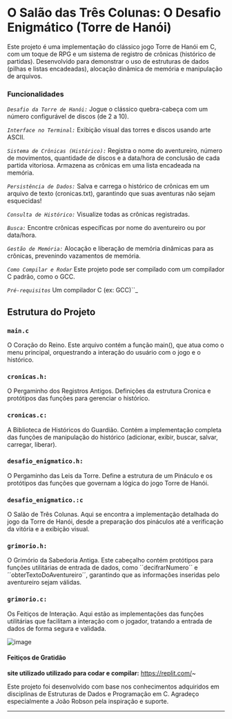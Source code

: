 # **O Salão das Três Colunas: O Desafio Enigmático (Torre de Hanói)** #

Este projeto é uma implementação do clássico jogo Torre de Hanói em C, com um toque de RPG e um sistema de registro de crônicas (histórico de partidas). 
Desenvolvido para demonstrar o uso de estruturas de dados (pilhas e listas encadeadas), alocação dinâmica de memória e manipulação de arquivos.

### Funcionalidades ###

_``Desafio da Torre de Hanói:``_ Jogue o clássico quebra-cabeça com um número configurável de discos (de 2 a 10).

_``Interface no Terminal:``_ Exibição visual das torres e discos usando arte ASCII. 

_``Sistema de Crônicas (Histórico):``_ Registra o nome do aventureiro, número de movimentos, quantidade de discos e a data/hora de conclusão de cada partida vitoriosa.
Armazena as crônicas em uma lista encadeada na memória.

_``Persistência de Dados:``_ Salva e carrega o histórico de crônicas em um arquivo de texto (cronicas.txt), garantindo que suas aventuras não sejam esquecidas!

_``Consulta de Histórico:``_ Visualize todas as crônicas registradas.

_``Busca:``_ Encontre crônicas específicas por nome do aventureiro ou por data/hora.

_``Gestão de Memória:``_ Alocação e liberação de memória dinâmicas para as crônicas, prevenindo vazamentos de memória.

_``Como Compilar e Rodar``_ Este projeto pode ser compilado com um compilador C padrão, como o GCC.

_``Pré-requisitos``_ Um compilador C (ex: GCC)``_

## Estrutura do Projeto ##

### **``main.c``** ###

O Coração do Reino. Este arquivo contém a função main(), que atua como o menu principal, orquestrando a interação do usuário com o jogo e o histórico.

### **``cronicas.h:``** ###

O Pergaminho dos Registros Antigos. Definições da estrutura Cronica e protótipos das funções para gerenciar o histórico.

### **``cronicas.c:``** ###
 
A Biblioteca de Históricos do Guardião. Contém a implementação completa das funções de manipulação do histórico (adicionar, exibir, buscar, salvar, carregar, liberar).

### **``desafio_enigmatico.h:``** ###

O Pergaminho das Leis da Torre. Define a estrutura de um Pináculo e os protótipos das funções que governam a lógica do jogo Torre de Hanói.

### **``desafio_enigmatico.:c``** ###

O Salão de Três Colunas. Aqui se encontra a implementação detalhada do jogo da Torre de Hanói, desde a preparação dos pináculos até a verificação da vitória e a exibição visual.

### **``grimorio.h:``** ###

O Grimório da Sabedoria Antiga. Este cabeçalho contém protótipos para funções utilitárias de entrada de dados, como ´´decifrarNumero´´ e ´´obterTextoDoAventureiro´´, garantindo que as informações inseridas pelo aventureiro sejam válidas.

### **``grimorio.c:``** ###

Os Feitiços de Interação. Aqui estão as implementações das funções utilitárias que facilitam a interação com o jogador, tratando a entrada de dados de forma segura e validada.

![image](https://github.com/user-attachments/assets/367a8a2a-4662-4deb-a4a8-8ecd653f32d3)


#### Feitiços de Gratidão ####

**site utilizado utilizado para codar e compilar:** https://replit.com/~

Este projeto foi desenvolvido com base nos conhecimentos adquiridos em disciplinas de Estruturas de Dados e Programação em C. Agradeço especialmente a João Robson pela inspiração e suporte.

---
